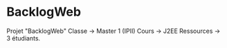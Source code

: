 BacklogWeb
==========
Projet "BacklogWeb"
Classe -> Master 1 (IPII)
Cours -> J2EE
Ressources -> 3 étudiants.
